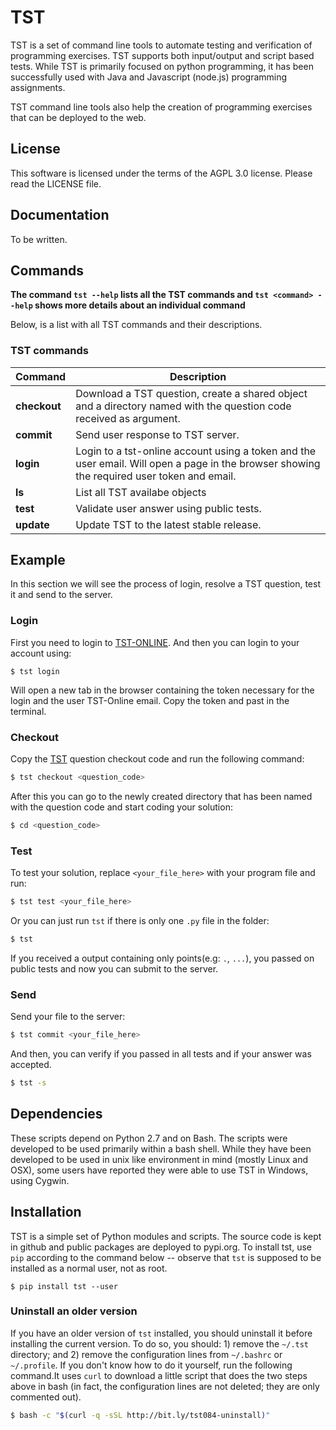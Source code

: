 # TST

TST is a set of command line tools to automate testing and
verification of programming exercises. TST supports both
input/output and script based tests. While TST is primarily
focused on python programming, it has been successfully used with
Java and Javascript (node.js) programming assignments.

TST command line tools also help the creation of programming
exercises that can be deployed to the web.

## License

This software is licensed under the terms of the AGPL 3.0
license. Please read the LICENSE file.


## Documentation

To be written.


## Commands
**The command `tst --help` lists all the TST commands and `tst <command> --help` shows more details about an individual command**

Below, is a list with all TST commands and their descriptions.

### TST commands
Command | Description
------- | -----------
**checkout** | Download a TST question, create a shared object and a directory named with the question code received as argument.
**commit** | Send user response to TST server.
**login** | Login to a tst-online account using a token and the user email. Will open a page in the browser showing the required user token and email.
**ls** | List all TST availabe objects
**test** | Validate user answer using public tests.
**update** | Update TST to the latest stable release.

## Example
In this section we will see the process of login, resolve a TST question, test it and send to the server.

### Login
First you need to login to [TST-ONLINE](http://tst-online.appspot.com/). And then you can login to your account using:
```
$ tst login
```
Will open a new tab in the browser containing the token necessary for the login and the user TST-Online email. Copy the token and past in the terminal.

### Checkout
Copy the [TST](http://tst-online.appspot.com/#/) question checkout code and run the following command:

```sh
$ tst checkout <question_code>
```

After this you can go to the newly created directory that has been named with the question code and start coding your solution:

```sh
$ cd <question_code>
```

### Test
To test your solution, replace `<your_file_here>` with your program file and run:

```sh
$ tst test <your_file_here>
```
Or you can just run `tst` if there is only one `.py` file in the folder:

```sh
$ tst
```

If you received a output containing only points(e.g: `.`, `...`), you passed on public tests and now you can submit to the server.

### Send

Send your file to the server:

```sh
$ tst commit <your_file_here>
```

And then, you can verify if you passed in all tests and if your answer was accepted.

```sh
$ tst -s
```


## Dependencies

These scripts depend on Python 2.7 and on Bash. The scripts were
developed to be used primarily within a bash shell. While they
have been developed to be used in unix like environment in mind
(mostly Linux and OSX), some users have reported they were able
to use TST in Windows, using Cygwin.


## Installation

TST is a simple set of Python modules and scripts. The source
code is kept in github and public packages are deployed to
pypi.org. To install tst, use `pip` according to the command
below -- observe that `tst` is supposed to be installed as a
normal user, not as root.

    $ pip install tst --user

### Uninstall an older version

If you have an older version of `tst` installed, you should
uninstall it before installing the current version. To do so, you
should: 1) remove the `~/.tst` directory; and 2) remove the
configuration lines from `~/.bashrc` or `~/.profile`. If you
don't know how to do it yourself, run the following command.It
uses `curl` to download a little script that does the two steps
above in bash (in fact, the configuration lines are not deleted;
they are only commented out).
 
```bash
$ bash -c "$(curl -q -sSL http://bit.ly/tst084-uninstall)"
```

